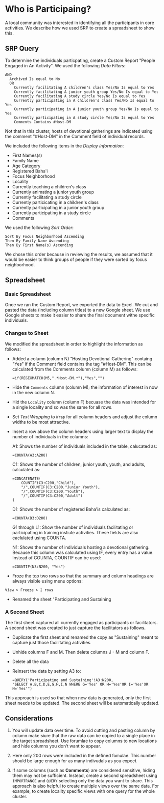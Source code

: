 # Who is Participaing?

A local community was interested in identifying all the participants in core activities.
We describe how we used SRP to create a spreadsheet to show this.

## SRP Query

To determine the individuals particpating, create a Custom Report "People Engaged in An Activity".
We used the following *Data Filters*:

```
AND
  Archived Is equal to No
  OR
    Currently facilitating A children's class Yes/No Is equal to Yes
    Currently facilitating A junior youth group Yes/No Is equal to Yes
    Currently facilitating A study circle Yes/No Is equal to Yes        
    Currently participating in A children's class Yes/No Is equal to Yes        
    Currently participating in A junior youth group Yes/No Is equal to Yes        
    Currently participating in A study circle Yes/No Is equal to Yes        
    Comments Contains #Host-DM        
```

Not that in this cluster, hosts of devotional gatherings are indicated using the comment "#Host-DM" in the Comment field of individual records.

We included the following items in the *Display Information*:

- First Names(s)
- Family Name
- Age Category
- Registered Baha'i
- Focus Neighborhood
- Locality
- Currently teaching a children's class
- Currently animating a junior youth group
- Currently facilitating a study circle
- Currently particicating in a children's class
- Currently participating in a junior youth group
- Currently participating in a study circle
- Comments

We used the following *Sort Order*:

```
Sort By Focus Neighborhood Ascending
Then By Family Name Ascending
Then By First Name(s) Ascending
```

We chose this order because in reviewing the results, we assumed that it would be easier to think groups of people if they were sorted by focus neighborhood.

## Spreadsheet

### Basic Spreadsheet

Once we ran the Custom Report, we exported the data to Excel.
We cut and pasted the data (including column titles) to a new Google sheet.
We use Google sheets to make it easier to share the final document withe specific individuals.

### Changes to Sheet

We modified the spreadsheet in order to highlight the information as follows:

- Added a column (column N) "Hosting Devotional Gathering" containg "Yes" if the Comment field contains the tag "#Host-DM". This can  be calculated from the Comments column (column M) as follows:

    ```
    =if(REGEXMATCH(M5,".*Host-DM.*"),"Yes","")
    ```

- Hide the `Comments` column (column M); the information of interest in now in the new column N.

- Hid the `Locality` column (column F) becuase the data was intended for a single locality and so was the same for all rows.

- Set *Text Wrapping* to `Wrap` for all column headers and adjust the column widths to be most attractive.

- Insert a row above the column headers using larger text to display the number of individuals in the columns:

    A1: Shows the number of individuals included in the table, calucated as:

    ```
    =COUNTA(A3:A200)
    ```

    C1: Shows the number of children, junior youth, youth, and adults, calculated as:

    ```
    =CONCATENATE(
        COUNTIF(C3:C200,"Child"),
        "/",COUNTIF(C3:C200,"Junior Youth"),
        "/",COUNTIF(C3:C200,"Youth"),
        "/",COUNTIF(C3:C200,"Adult")
    )
    ```

    D1: Shows the number of registered Baha'is calculated as:

    ```
    =COUNTA(D3:D200)
    ```

    G1 through L1: Show the number of individuals facilitating or participating in training instiute activities. These fields are also caclulated using COUNTA.

    N1: Shows the number of individuals hosting a devotional gathering. Because this column was calculated using IF, every entry has a value. Instead of COUNTA, COUNTIF can be used:

    ```
    =COUNTIF(N3:N200, "Yes")
    ```

- Froze the top two rows so that the summary and column headings are always visible using menu options:

```
View > Freeze > 2 rows
```

- Renamed the sheet "Participating and Sustaining

### A Second Sheet

The first sheet captured all currently engaged as participants or facilitators.
A second sheet was created to just capture the facilitators as follows.

- Duplicate the first sheet and renamed the copy as "Sustaining" meant to capture just those facilitating activities.

- Unhide columns F and M. Then delete columns J - M and column F.

- Delete all the data

- Reinsert the data by setting A3 to:

    ```
    =QUERY('Participating and Sustaining'!A3:N200,
    "SELECT A,B,C,D,E,G,H,I,N WHERE G='Yes' OR H='Yes'OR I='Yes'OR N='Yes'")
    ```

This approach is used so that when new data is generated, only the first sheet needs to be updated. The second sheet will be automatically updated.

## Considerations

1. You will update data over time.
To avoid cutting and pasting column by column make siure that the raw data can be copied to a single place in the target spreadsheet. Use forumlae to copy columns to new locations and hide columns you don't want to appear.

2. Here only 200 rows were included in the defined fomulae. This number should be large enough for as many indivudals as you expect.

3. If some columns (such as **Comments**) are considered sensitive, hiding them may not be sufficient.
Instead, create a second spreadsheet using `IMPORTRANGE` and `QUERY` selecting only the data you want to share.
This approach is also helpful to create multiple views over the same data.
For example, to create locality specific views with one query for the whole cluster.
